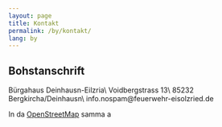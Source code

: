 ```yaml
---
layout: page
title: Kontakt
permalink: /by/kontakt/
lang: by
---
```


## Bohstanschrift

Bürgahaus Deinhausn-Eilzria\\
Voidbergstrass 13\\
85232 Bergkircha/Deinhausn\\
<i class="icon-mail"></i>info<span class="hidden">.nospam</span>@feuerwehr-eisolzried.de

In da [OpenStreetMap](http://www.openstreetmap.org/node/670854444) samma a

